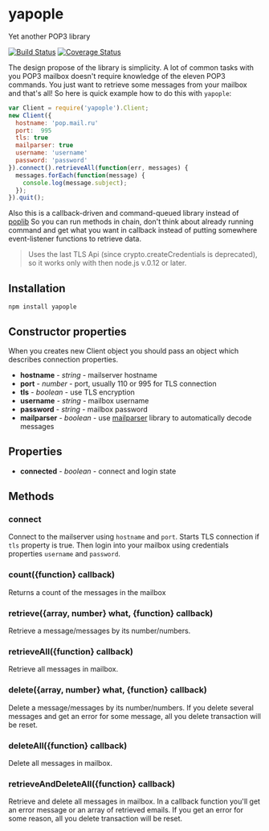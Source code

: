 # yapople
Yet another POP3 library

[![Build Status](https://travis-ci.org/agsh/yapople.png)](https://travis-ci.org/agsh/yapople)
[![Coverage Status](https://coveralls.io/repos/agsh/yapople/badge.svg?branch=master)](https://coveralls.io/r/agsh/yapople?branch=master)

The design propose of the library is simplicity. A lot of common tasks with you POP3 mailbox doesn't require knowledge of
the eleven POP3 commands. You just want to retrieve some messages from your mailbox and that's all! So here is quick
example how to do this with `yapople`:

```javascript
var Client = require('yapople').Client;
new Client({
  hostname: 'pop.mail.ru'
  port:  995
  tls: true
  mailparser: true
  username: 'username'
  password: 'password'
}).connect().retrieveAll(function(err, messages) {
  messages.forEach(function(message) {
    console.log(message.subject);
  });
}).quit();
```

Also this is a callback-driven and command-queued library instead of [poplib](https://github.com/ditesh/node-poplib)
So you can run methods in chain, don't think about already running command and get what you want in callback instead of
putting somewhere event-listener functions to retrieve data.

> Uses the last TLS Api (since crypto.createCredentials is deprecated),
> so it works only with then node.js v.0.12 or later.

## Installation
`npm install yapople`

## Constructor properties
When you creates new Client object you should pass an object which describes connection properties.

* **hostname** - _string_ - mailserver hostname
* **port** - _number_ - port, usually 110 or 995 for TLS connection
* **tls** - _boolean_ - use TLS encryption
* **username** - _string_ - mailbox username
* **password** - _string_ - mailbox password
* **mailparser** - _boolean_ - use [mailparser](https://github.com/andris9/mailparser) library to automatically decode messages

## Properties

* **connected** - _boolean_ - connect and login state

## Methods

### connect
Connect to the mailserver using `hostname` and `port`. Starts TLS connection if `tls` property is true.
Then login into your mailbox using credentials properties `username` and `password`.

### count({function} callback)
Returns a count of the messages in the mailbox

### retrieve({array<number>, number} what, {function} callback)
Retrieve a message/messages by its number/numbers.

### retrieveAll({function} callback)
Retrieve all messages in mailbox.

### delete({array<number>, number} what, {function} callback)
Delete a message/messages by its number/numbers.
If you delete several messages and get an error for some message, all you delete transaction will be reset.

### deleteAll({function} callback)
Delete all messages in mailbox.

### retrieveAndDeleteAll({function} callback)
Retrieve and delete all messages in mailbox. In a callback function you'll get an error message or an array of
retrieved emails. If you get an error for some reason, all you delete transaction will be reset.